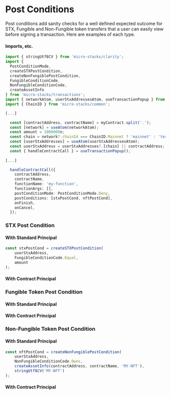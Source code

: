 # Post Conditions

Post conditions add sanity checks for a well defined expected outcome for STX, Fungible and Non-Fungible token transfers that a user can easily view before signing a transaction. Here are examples of each type.&#x20;

#### Imports, etc.

```typescript
import { stringUtf8CV } from 'micro-stacks/clarity';
import {
  PostConditionMode,
  createSTXPostCondition,
  createNonFungiblePostCondition,
  FungibleConditionCode,
  NonFungibleConditionCode,
  createAssetInfo
} from 'micro-stacks/transactions';
import { networkAtom, userStxAddressesAtom, useTransactionPopup } from '@micro-stacks/react';
import { ChainID } from 'micro-stacks/common';

[...]

  const [contractAddress, contractName] = myContract.split('.');
  const [network] = useAtom(networkAtom);
  const amount = 1000000n;
  const chain = network?.chainId === ChainID.Mainnet ? 'mainnet' : 'testnet';
  const [userStxAddresses] = useAtom(userStxAddressesAtom);
  const userStxAddress = userStxAddresses?.[chain] || contractAddress;
  const { handleContractCall } = useTransactionPopup();
  
[...]

  handleContractCall({
    contractAddress,
    contractName,
    functionName: 'my-function',
    functionArgs: [],
    postConditionMode: PostConditionMode.Deny,
    postConditions: [stxPostCond, nftPostCond],
    onFinish,
    onCancel,
  });
```

### STX Post Condition

#### With Standard Principal

```typescript
const stxPostCond = createSTXPostCondition(
    userStxAddress,
    FungibleConditionCode.Equal, 
    amount
);
```

#### With Contract Principal

### Fungible Token Post Condition

#### With Standard Principal

#### With Contract Principal

### Non-Fungible Token Post Condition

#### With Standard Principal

```typescript
const nftPostCond = createNonFungiblePostCondition(
    userStxAddress,
    NonFungibleConditionCode.Owns,
    createAssetInfo(contractAddress, contractName, 'MY-NFT'),
    stringUtf8CV('MY-NFT')
);
```

#### With Contract Principal
